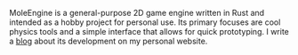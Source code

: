 MoleEngine is a general-purpose 2D game engine written in Rust and intended as a hobby project for personal use.
Its primary focuses are cool physics tools and a simple interface that allows for quick prototyping.
I write a [blog](https://moletrooper.github.io/blog/) about its development on my personal website.

